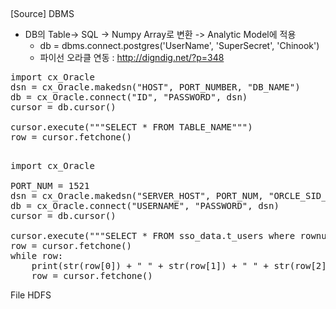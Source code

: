 <h2></h2>

[Source]
DBMS
- DB의 Table-> SQL -> Numpy Array로 변환 -> Analytic Model에 적용
  - db = dbms.connect.postgres('UserName', 'SuperSecret', 'Chinook')
  - 파이선 오라클 연동 : http://digndig.net/?p=348
<pre>
import cx_Oracle
dsn = cx_Oracle.makedsn("HOST", PORT_NUMBER, "DB_NAME")
db = cx_Oracle.connect("ID", "PASSWORD", dsn)
cursor = db.cursor()
 
cursor.execute("""SELECT * FROM TABLE_NAME""")
row = cursor.fetchone()
</pre>

<pre> 
import cx_Oracle
 
PORT_NUM = 1521
dsn = cx_Oracle.makedsn("SERVER_HOST", PORT_NUM, "ORCLE_SID_NAME")
db = cx_Oracle.connect("USERNAME", "PASSWORD", dsn)
cursor = db.cursor()
 
cursor.execute("""SELECT * FROM sso_data.t_users where rownum < 100""")
row = cursor.fetchone()
while row:
    print(str(row[0]) + " " + str(row[1]) + " " + str(row[2]) + " " + str(row[3]))
    row = cursor.fetchone()
</pre>

File 
HDFS


